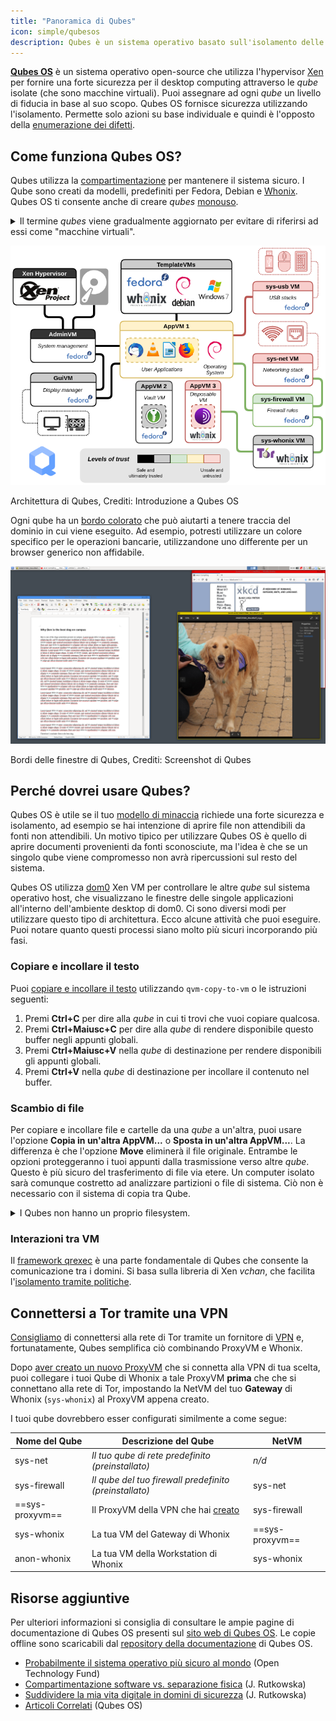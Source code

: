 ```yaml
---
title: "Panoramica di Qubes"
icon: simple/qubesos
description: Qubes è un sistema operativo basato sull'isolamento delle applicazioni all'interno delle *qube* (precedentemente chiamate "VM"), per una maggiore sicurezza.
---
```


[**Qubes OS**](../desktop.md#qubes-os) è un sistema operativo open-source che utilizza l'hypervisor [Xen](https://en.wikipedia.org/wiki/Xen) per fornire una forte sicurezza per il desktop computing attraverso le *qube* isolate (che sono macchine virtuali). Puoi assegnare ad ogni *qube* un livello di fiducia in base al suo scopo. Qubes OS fornisce sicurezza utilizzando l'isolamento. Permette solo azioni su base individuale e quindi è l'opposto della [enumerazione dei difetti](https://www.ranum.com/security/computer_security/editorials/dumb/).

## Come funziona Qubes OS?

Qubes utilizza la [compartimentazione](https://www.qubes-os.org/intro/) per mantenere il sistema sicuro. I Qube sono creati da modelli, predefiniti per Fedora, Debian e [Whonix](../desktop.md#whonix). Qubes OS ti consente anche di creare *qubes* [monouso](https://www.qubes-os.org/doc/how-to-use-disposables/).

<details class="note" markdown>
<summary>Il termine <em>qubes</em> viene gradualmente aggiornato per evitare di riferirsi ad essi come "macchine virtuali".</summary>

Alcune informazioni riportate qui e nella documentazione di Quebes OS possono contenere un linguaggio contraddittorio, poiché il termine "appVM" sta venendo pian piano modificato in "qube". Le Qube non sono delle vere e proprie macchine virtuali, ma mantengono funzionalità simili alle VM.

</details>

![Architettura Qubes](../assets/img/qubes/qubes-trust-level-architecture.png)
<figcaption>Architettura di Qubes, Crediti: Introduzione a Qubes OS</figcaption>

Ogni qube ha un [bordo colorato](https://www.qubes-os.org/screenshots/) che può aiutarti a tenere traccia del dominio in cui viene eseguito. Ad esempio, potresti utilizzare un colore specifico per le operazioni bancarie, utilizzandone uno differente per un browser generico non affidabile.

![Bordo colorato](../assets/img/qubes/r4.0-xfce-three-domains-at-work.png)
<figcaption>Bordi delle finestre di Qubes, Crediti: Screenshot di Qubes</figcaption>

## Perché dovrei usare Qubes?

Qubes OS è utile se il tuo [modello di minaccia](../basics/threat-modeling.md) richiede una forte sicurezza e isolamento, ad esempio se hai intenzione di aprire file non attendibili da fonti non attendibili. Un motivo tipico per utilizzare Qubes OS è quello di aprire documenti provenienti da fonti sconosciute, ma l'idea è che se un singolo qube viene compromesso non avrà ripercussioni sul resto del sistema.

Qubes OS utilizza [dom0](https://wiki.xenproject.org/wiki/Dom0) Xen VM per controllare le altre *qube* sul sistema operativo host, che visualizzano le finestre delle singole applicazioni all'interno dell'ambiente desktop di dom0. Ci sono diversi modi per utilizzare questo tipo di architettura. Ecco alcune attività che puoi eseguire. Puoi notare quanto questi processi siano molto più sicuri incorporando più fasi.

### Copiare e incollare il testo

Puoi [copiare e incollare il testo](https://www.qubes-os.org/doc/how-to-copy-and-paste-text/) utilizzando `qvm-copy-to-vm` o le istruzioni seguenti:

1. Premi **Ctrl+C** per dire alla *qube* in cui ti trovi che vuoi copiare qualcosa.
2. Premi **Ctrl+Maiusc+C** per dire alla *qube* di rendere disponibile questo buffer negli appunti globali.
3. Premi **Ctrl+Maiusc+V** nella *qube* di destinazione per rendere disponibili gli appunti globali.
4. Premi **Ctrl+V** nella *qube* di destinazione per incollare il contenuto nel buffer.

### Scambio di file

Per copiare e incollare file e cartelle da una *qube* a un'altra, puoi usare l'opzione **Copia in un'altra AppVM...** o **Sposta in un'altra AppVM...**. La differenza è che l'opzione **Move** eliminerà il file originale. Entrambe le opzioni proteggeranno i tuoi appunti dalla trasmissione verso altre *qube*. Questo è più sicuro del trasferimento di file via etere. Un computer isolato sarà comunque costretto ad analizzare partizioni o file di sistema. Ciò non è necessario con il sistema di copia tra Qube.

<details class="note" markdown>
<summary>I Qubes non hanno un proprio filesystem.</summary>

È possibile [copiare e spostare i file](https://www.qubes-os.org/doc/how-to-copy-and-move-files/) tra *qubes*. Così facendo, le modifiche non vengono applicate immediatamente e sono facilmente annullabili, in caso di incidente. Quando si esegue un *qube*, non ha un filesystem persistente. Puoi creare e cancellare file, ma queste modifiche sono effimere.

</details>

### Interazioni tra VM

Il [framework qrexec](https://www.qubes-os.org/doc/qrexec/) è una parte fondamentale di Qubes che consente la comunicazione tra i domini. Si basa sulla libreria di Xen *vchan*, che facilita l'[isolamento tramite politiche](https://www.qubes-os.org/news/2020/06/22/new-qrexec-policy-system/).

## Connettersi a Tor tramite una VPN

[Consigliamo](../advanced/tor-overview.md) di connettersi alla rete di Tor tramite un fornitore di [VPN](../vpn.md) e, fortunatamente, Qubes semplifica ciò combinando ProxyVM e Whonix.

Dopo [aver creato un nuovo ProxyVM](https://github.com/Qubes-Community/Contents/blob/master/docs/configuration/vpn.md) che si connetta alla VPN di tua scelta, puoi collegare i tuoi Qube di Whonix a tale ProxyVM **prima** che che si connettano alla rete di Tor, impostando la NetVM del tuo **Gateway** di Whonix (`sys-whonix`) al ProxyVM appena creato.

I tuoi qube dovrebbero esser configurati similmente a come segue:

| Nome del Qube   | Descrizione del Qube                                                                                                     | NetVM           |
| --------------- | ------------------------------------------------------------------------------------------------------------------------ | --------------- |
| sys-net         | *Il tuo qube di rete predefinito (preinstallato)*                                                                        | *n/d*           |
| sys-firewall    | *Il qube del tuo firewall predefinito (preinstallato)*                                                                   | sys-net         |
| ==sys-proxyvm== | Il ProxyVM della VPN che hai [creato](https://github.com/Qubes-Community/Contents/blob/master/docs/configuration/vpn.md) | sys-firewall    |
| sys-whonix      | La tua VM del Gateway di Whonix                                                                                          | ==sys-proxyvm== |
| anon-whonix     | La tua VM della Workstation di Whonix                                                                                    | sys-whonix      |

## Risorse aggiuntive

Per ulteriori informazioni si consiglia di consultare le ampie pagine di documentazione di Qubes OS presenti sul [sito web di Qubes OS](https://www.qubes-os.org/doc/). Le copie offline sono scaricabili dal [repository della documentazione](https://github.com/QubesOS/qubes-doc) di Qubes OS.

- [Probabilmente il sistema operativo più sicuro al mondo](https://www.opentech.fund/news/qubes-os-arguably-the-worlds-most-secure-operating-system-motherboard/) (Open Technology Fund)
- [Compartimentazione software vs. separazione fisica](https://invisiblethingslab.com/resources/2014/Software_compartmentalization_vs_physical_separation.pdf) (J. Rutkowska)
- [Suddividere la mia vita digitale in domini di sicurezza](https://blog.invisiblethings.org/2011/03/13/partitioning-my-digital-life-into.html) (J. Rutkowska)
- [Articoli Correlati](https://www.qubes-os.org/news/categories/#articles) (Qubes OS)
